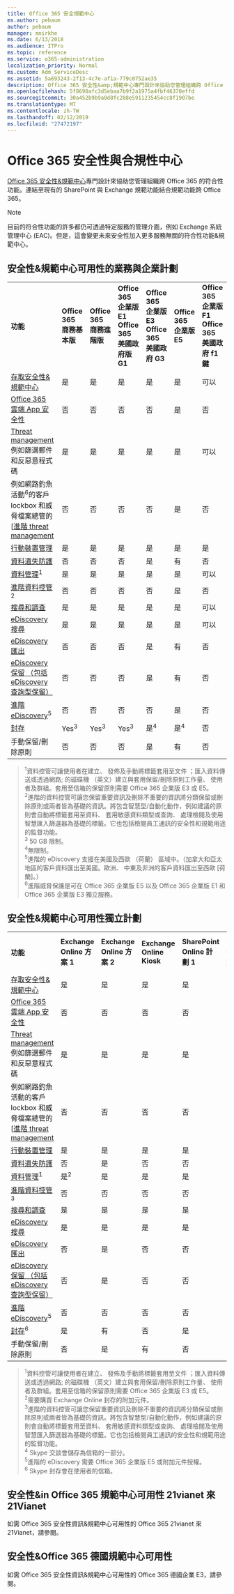```yaml
---
title: Office 365 安全規範中心
ms.author: pebaum
author: pebaum
manager: mnirkhe
ms.date: 6/13/2018
ms.audience: ITPro
ms.topic: reference
ms.service: o365-administration
localization_priority: Normal
ms.custom: Adm_ServiceDesc
ms.assetid: 5a693243-2f13-4c7e-af1a-779c0752ae35
description: Office 365 安全性&amp;規範中心專門設計來協助您管理組織跨 Office 365 的符合性功能。連結至現有的 SharePoint 與 Exchange 規範功能結合規範功能跨 Office 365。
ms.openlocfilehash: 5f8690afc3d5ebaa7b9f2a1975a4fbf46370effd
ms.sourcegitcommit: 30a452b9b9a0d8fc288e5911235454cc8f1907be
ms.translationtype: MT
ms.contentlocale: zh-TW
ms.lasthandoff: 02/12/2019
ms.locfileid: "27472197"
---
```

# <a name="office-365-security-amp-compliance-center"></a>Office 365 安全性與合規性中心

[Office 365 安全性&amp;規範中心](https://go.microsoft.com/fwlink/?LinkID=824876)專門設計來協助您管理組織跨 Office 365 的符合性功能。連結至現有的 SharePoint 與 Exchange 規範功能結合規範功能跨 Office 365。 
  
> [!NOTE]
> 目前的符合性功能的許多都仍可透過特定服務的管理介面，例如 Exchange 系統管理中心 (EAC)。但是，這會變更未來安全性加入更多服務無關的符合性功能&amp;規範中心。 
  
## <a name="security-amp-compliance-center-availability-for-business-and-enterprise-plans"></a>安全性&amp;規範中心可用性的業務與企業計劃

||||||||
|:-----|:-----|:-----|:-----|:-----|:-----|:-----|
|**功能** <br/> |**Office 365 商務基本版** <br/> |**Office 365 商務進階版** <br/> |**Office 365 企業版 E1** <br/> **Office 365 美國政府版 G1** <br/> |**Office 365 企業版 E3** <br/> **Office 365 美國政府 G3** <br/> |**Office 365 企業版 E5** <br/> |**Office 365 企業版 F1** <br/> **Office 365 美國政府 f1 鍵** <br/> |
|[存取安全性&amp;規範中心](https://go.microsoft.com/fwlink/?linkid=841313) <br/> |是  <br/> |是   <br/> |是   <br/> |是   <br/> |是   <br/> |可以  <br/> |
|[Office 365 雲端 App 安全性](https://go.microsoft.com/fwlink/?linkid=845423) <br/> |否  <br/> |否  <br/> |否  <br/> |否  <br/> |是  <br/> |否  <br/> |
|[Threat management](https://go.microsoft.com/fwlink/?linkid=845550)例如篩選郵件和反惡意程式碼  <br/> |是  <br/> |是   <br/> |是   <br/> |是   <br/> |是   <br/> |可以  <br/> |
|例如網路釣魚活動<sup>6</sup>的客戶 lockbox 和威脅檔案總管的 [[進階 threat management](https://go.microsoft.com/fwlink/?linkid=846673) <br/> |否  <br/> |否  <br/> |否  <br/> |否  <br/> |是  <br/> |否  <br/> |
|[行動裝置管理](https://go.microsoft.com/fwlink/?linkid=524859) <br/> |是  <br/> |是   <br/> |是   <br/> |是   <br/> |是   <br/> |是  <br/> |
|[資料遺失防護](https://go.microsoft.com/fwlink/?linkid=846843) <br/> |否  <br/> |否  <br/> |否  <br/> |是  <br/> |有  <br/> |否  <br/> |
|[資料管理](https://go.microsoft.com/fwlink/?linkid=863925)<sup>1</sup> <br/> |是  <br/> |是   <br/> |是   <br/> |是   <br/> |是   <br/> |可以  <br/> |
|[進階資料控管](https://go.microsoft.com/fwlink/?linkid=842991)<sup>2</sup> <br/> |否  <br/> |否  <br/> |否  <br/> |否  <br/> |是  <br/> |否  <br/> |
|[搜尋和調查](https://go.microsoft.com/fwlink/?linkid=824872) <br/> |是  <br/> |是   <br/> |是   <br/> |是   <br/> |是   <br/> |可以  <br/> |
|[eDiscovery 搜尋](https://go.microsoft.com/fwlink/?linkid=837776) <br/> |是  <br/> |是   <br/> |是   <br/> |是   <br/> |是   <br/> |可以  <br/> |
|[eDiscovery 匯出](https://go.microsoft.com/fwlink/?linkid=837776) <br/> |否  <br/> |否  <br/> |否  <br/> |是  <br/> |有  <br/> |否  <br/> |
|[eDiscovery 保留 （包括 eDiscovery 查詢型保留）](https://support.office.com/article/eDiscovery-cases-in-the-Office-365-Security-Compliance-Center-8dd335ab-29d0-41c3-8dd8-9f7c7481e60c#step3_1) <br/> |否  <br/> |否  <br/> |否  <br/> |是  <br/> |有  <br/> |否  <br/> |
|[進階 eDiscovery](https://go.microsoft.com/fwlink/?linkid=715714)<sup>5</sup> <br/> |否  <br/> |否  <br/> |否  <br/> |否  <br/> |是  <br/> |否  <br/> |
|[封存](https://technet.microsoft.com/en-us/library/exchange-online-limits.aspx) <br/> |Yes<sup>3</sup> <br/> |Yes<sup>3</sup> <br/> |Yes<sup>3</sup> <br/> |是<sup>4</sup> <br/> |是<sup>4</sup> <br/> |否  <br/> |
|手動保留/刪除原則  <br/> |否  <br/> |否  <br/> |否  <br/> |是  <br/> |有  <br/> |否  <br/> |
   
> <sup>1</sup>資料控管可讓使用者在建立、 發佈及手動將標籤套用至文件 ；匯入資料傳送或透過網路; 的磁碟機 （英文）建立與套用保留/刪除原則工作量、 使用者及群組。套用至信箱的保留原則需要 Office 365 企業版 E3 或 E5。<br/><sup>2</sup>進階的資料控管可讓您保留重要資訊及刪除不重要的資訊將分類保留或刪除原則或兩者皆為基礎的資訊。將包含智慧型/自動化動作，例如建議的原則會自動將標籤套用至資料、 套用敏感資料類型或查詢、 處理檢閱及使用智慧匯入篩選器為基礎的標籤。它也包括檢閱員工通訊的安全性和規範用途的監督功能。<br/><sup>3</sup> 50 GB 限制。 
<br/><sup>4</sup>無限制。 
<br/><sup>5</sup>進階的 eDiscovery 支援在美國及西歐 （荷蘭） 區域中。（加拿大和亞太地區的客戶資料匯出至美國。歐洲、 中東及非洲的客戶資料匯出至西歐 [荷蘭]。）<br/><sup>6</sup>進階威脅保護是可在 Office 365 企業版 E5 以及 Office 365 企業版 E1 和 Office 365 企業版 E3 獨立服務。 
  
## <a name="security-amp-compliance-center-availability-for-standalone-plans"></a>安全性&amp;規範中心可用性獨立計劃

|||||||||
|:-----|:-----|:-----|:-----|:-----|:-----|:-----|:-----|
|**功能** <br/> |**Exchange Online 方案 1** <br/> |**Exchange Online 方案 2** <br/> |**Exchange Online Kiosk** <br/> |**SharePoint Online 計劃 1** <br/> |**SharePoint Online 計劃 2** <br/> |**商務用 Skype Online 方案 1** <br/> |**商務用 Skype Online 方案 2** <br/> |
|[存取安全性&amp;規範中心](https://go.microsoft.com/fwlink/?linkid=841313) <br/> |是  <br/> |是   <br/> |是   <br/> |是   <br/> |是   <br/> |是   <br/> |可以  <br/> |
|[Office 365 雲端 App 安全性](https://go.microsoft.com/fwlink/?linkid=845423) <br/> |否  <br/> |否  <br/> |否  <br/> |否  <br/> |否  <br/> |否  <br/> |是  <br/> |
|[Threat management](https://go.microsoft.com/fwlink/?linkid=845550)例如篩選郵件和反惡意程式碼  <br/> |是  <br/> |是   <br/> |是   <br/> |是   <br/> |是   <br/> |是   <br/> |可以  <br/> |
|例如網路釣魚活動的客戶 lockbox 和威脅檔案總管的 [[進階 threat management](https://go.microsoft.com/fwlink/?linkid=846673)  <br/> |否  <br/> |否  <br/> |否  <br/> |否  <br/> |否  <br/> |否  <br/> |否  <br/> |
|[行動裝置管理](https://go.microsoft.com/fwlink/?linkid=524859) <br/> |是  <br/> |是   <br/> |是   <br/> |是   <br/> |是   <br/> |是   <br/> |是  <br/> |
|[資料遺失防護](https://go.microsoft.com/fwlink/?linkid=846843) <br/> |否  <br/> |是  <br/> |否  <br/> |否  <br/> |是  <br/> |沒有  <br/> |是  <br/> |
|[資料管理](https://go.microsoft.com/fwlink/?linkid=863925)<sup>1</sup> <br/> |是<sup>2</sup> <br/> |是  <br/> |是   <br/> |是   <br/> |是   <br/> |是   <br/> |可以  <br/> |
|[進階資料控管](https://go.microsoft.com/fwlink/?linkid=842991)<sup>3</sup> <br/> |否  <br/> |否  <br/> |否  <br/> |否  <br/> |否  <br/> |否  <br/> |否  <br/> |
|[搜尋和調查](https://go.microsoft.com/fwlink/?linkid=824872) <br/> |是  <br/> |是   <br/> |是   <br/> |是   <br/> |是   <br/> |是   <br/> |可以  <br/> |
|[eDiscovery 搜尋](https://go.microsoft.com/fwlink/?linkid=837776) <br/> |是  <br/> |是   <br/> |是   <br/> |是   <br/> |有  <br/> |否  <br/> |否  <br/> |
|[eDiscovery 匯出](https://go.microsoft.com/fwlink/?linkid=837776) <br/> |否  <br/> |是  <br/> |否  <br/> |否  <br/> |是  <br/> |沒有<sup>4</sup> <br/> |沒有<sup>4</sup> <br/> |
|[eDiscovery 保留 （包括 eDiscovery 查詢型保留）](https://support.office.com/article/eDiscovery-cases-in-the-Office-365-Security-Compliance-Center-8dd335ab-29d0-41c3-8dd8-9f7c7481e60c#step3_1) <br/> |否  <br/> |是  <br/> |否  <br/> |否  <br/> |是  <br/> |否  <br/> |否  <br/> |
|[進階 eDiscovery](https://go.microsoft.com/fwlink/?linkid=715714)<sup>5</sup> <br/> |否  <br/> |否  <br/> |否  <br/> |否  <br/> |否  <br/> |否  <br/> |否  <br/> |
|[封存](https://technet.microsoft.com/en-us/library/exchange-online-limits.aspx)<sup>6</sup> <br/> |是  <br/> |有  <br/> |否  <br/> |是  <br/> |有  <br/> |否  <br/> |否  <br/> |
|手動保留/刪除原則  <br/> |否  <br/> |是  <br/> |有  <br/> |否  <br/> |是  <br/> |否  <br/> |是  <br/> |
   
> <sup>1</sup>資料控管可讓使用者在建立、 發佈及手動將標籤套用至文件 ；匯入資料傳送或透過網路; 的磁碟機 （英文）建立與套用保留/刪除原則工作量、 使用者及群組。套用至信箱的保留原則需要 Office 365 企業版 E3 或 E5。<br/><sup>2</sup>需要購買 Exchange Online 封存的附加元件。 
<br/><sup>3</sup>進階的資料控管可讓您保留重要資訊及刪除不重要的資訊將分類保留或刪除原則或兩者皆為基礎的資訊。將包含智慧型/自動化動作，例如建議的原則會自動將標籤套用至資料、 套用敏感資料類型或查詢、 處理檢閱及使用智慧匯入篩選器為基礎的標籤。它也包括檢閱員工通訊的安全性和規範用途的監督功能。<br/><sup>4</sup> Skype 交談會儲存為信箱的一部分。 
<br/><sup>5</sup>進階的 eDiscovery 需要 Office 365 企業版 E5 或附加元件授權。 <br/><sup>6</sup> Skype 封存會在使用者的信箱。 
  
## <a name="security-amp-compliance-center-availability-in-office-365-operated-by-21vianet"></a>安全性&amp;in Office 365 規範中心可用性 21vianet 來 21Vianet

如需 Office 365 安全性資訊&amp;規範中心可用性的 Office 365 21vianet 來 21Vianet，請參閱[](office-365-operated-by-21vianet.md#security--compliance-center-availability-in-office-365-operated-by-21vianet)。
  
## <a name="security-amp-compliance-center-availability-in-office-365-germany"></a>安全性&amp;Office 365 德國規範中心可用性

如需 Office 365 安全性資訊&amp;規範中心可用性的 Office 365 德國企業 E3，請參閱[](office-365-germany.md#security--compliance-center-availability-in-office-365-germany)。
  

